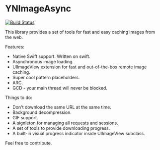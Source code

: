 YNImageAsync
==========
[![Build Status](http://img.shields.io/travis/RebornSoul/YNImageAsync/master.svg?style=flat)](https://travis-ci.org/RebornSoul/YNImageAsync)

This library provides a set of tools for fast and easy caching images from the web.

Features:

- Native Swift support. Written on swift.
- Asynchronous image loading.
- UIImageView extension for fast and out-of-the-box remote image caching.
- Super cool pattern placeholders.
- ARC.
- GCD - your main thread will never be blocked.

Things to do:
- Don't download the same URL at the same time.
- Background decompression.
- GIF support.
- A signleton for managing all requests and sessions.
- A set of tools to provide downloading progress.
- A built-in visual progress indicator inside UIImageView subclass.

Feel free to contribute.
